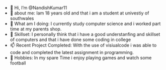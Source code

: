 - 👋 Hi, I’m @NandishKumar11
- 👀 about me: Iam 18 years old and that i am a student at univestiy of southwales
- 🌱 What am I doing: I currently study computer science and i worked part time at my parents shop. 
- 💞️ Skillset: I personally think that i have a good understanfing and skillset of computers and that i have done some coding in college 
- 📫 Recent Project Completed: With the use of visiualcode i was able to code and completed the latest assignment in programming. 
- 🌱 Hobbies: In my spare Time  i enjoy playing games and watch some football 
<!---
NandishKumar11/NandishKumar11 is a ✨ special ✨ repository because its `README.md` (this file) appears on your GitHub profile.
You can click the Preview link to take a look at your changes.
--->
